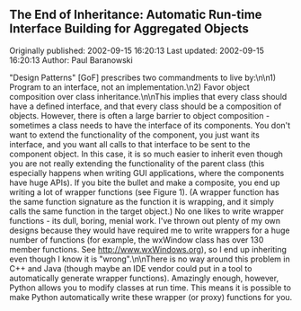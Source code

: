 ## The End of Inheritance: Automatic Run-time Interface Building for Aggregated Objects

Originally published: 2002-09-15 16:20:13
Last updated: 2002-09-15 16:20:13
Author: Paul Baranowski

"Design Patterns" [GoF] prescribes two commandments to live by:\n\n1) Program to an interface, not an implementation.\n2) Favor object composition over class inheritance.\n\nThis implies that every class should have a defined interface, and that every class should be a composition of objects.  However, there is often a large barrier to object composition - sometimes a class needs to have the interface of its components.  You don't want to extend the functionality of the component, you just want its interface, and you want all calls to that interface to be sent to the component object.  In this case, it is so much easier to inherit even though you are not really extending the functionality of the parent class (this especially happens when writing GUI applications, where the components have huge APIs).  If you bite the bullet and make a composite, you end up writing a lot of wrapper functions (see Figure 1).  (A wrapper function has the same function signature as the function it is wrapping, and it simply calls the same function in the target object.)  No one likes to write wrapper functions - its dull, boring, menial work.  I've thrown out plenty of my own designs because they would have required me to write wrappers for a huge number of functions (for example, the wxWindow class has over 130 member functions. See http://www.wxWindows.org), so I end up inheriting even though I know it is "wrong".\n\nThere is no way around this problem in C++ and Java (though maybe an IDE vendor could put in a tool to automatically generate wrapper functions).  Amazingly enough, however, Python allows you to modify classes at run time.  This means it is possible to make Python automatically write these wrapper (or proxy) functions for you.
